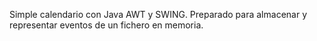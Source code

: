 Simple calendario con Java AWT y SWING.
Preparado para almacenar y representar eventos de un fichero en memoria.
